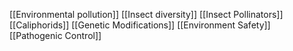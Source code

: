 [[Environmental pollution]]
[[Insect diversity]]
[[Insect Pollinators]]
[[Caliphorids]]
[[Genetic Modifications]]
[[Environment Safety]]
[[Pathogenic Control]]
